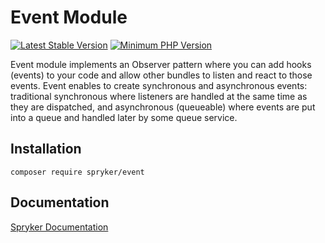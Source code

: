 # Event Module
[![Latest Stable Version](https://poser.pugx.org/spryker/event/v/stable.svg)](https://packagist.org/packages/spryker/event)
[![Minimum PHP Version](https://img.shields.io/badge/php-%3E%3D%208.3-8892BF.svg)](https://php.net/)

Event module implements an Observer pattern where you can add hooks (events) to your code and allow other bundles to listen and react to those events. Event enables to create synchronous and asynchronous events: traditional synchronous where listeners are handled at the same time as they are dispatched, and asynchronous (queueable) where events are put into a queue and handled later by some queue service.

## Installation

```
composer require spryker/event
```

## Documentation

[Spryker Documentation](https://docs.spryker.com)
